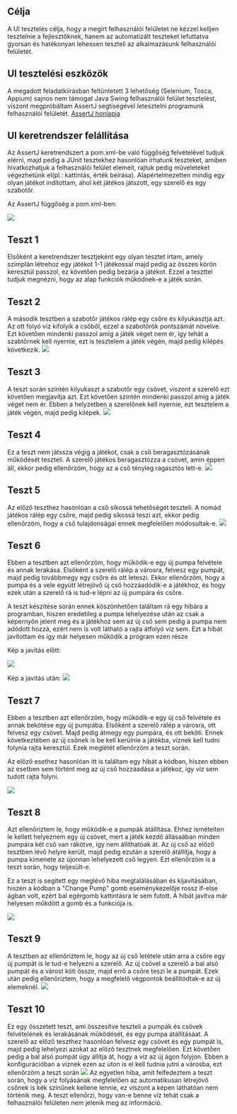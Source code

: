 ## Célja
A UI tesztelés célja, hogy a megírt felhasználói felületet ne kézzel kelljen tesztelnie a fejlesztőknek, hanem az automatizált teszteket lefuttatva gyorsan és hatékonyan lehessen teszteli az alkalmazásunk felhasználói felületét.

## UI tesztelési eszközök
A megadott feladatkiírásban feltüntetett 3 lehetőség (Selenium, Tosca, Appium) sajnos nem támogat Java Swing felhasználói felület tesztelést, viszont megpróbáltam AssertJ segtíségével letesztelni programunk felhasználói felületét. [AssertJ honlapja](http://joel-costigliola.github.io/assertj/assertj-swing.html)

## UI keretrendszer felállítása
<p>
Az AssertJ keretrendszert a pom.xml-be való függőség felvételével tudjuk elérni, majd pedig a JUnit tesztekhez hasonlóan írhatunk teszteket, amiben hivatkozhatjuk a felhasználói felület elemeit, rajtuk pedig műveleteket végezhetünk el(pl.: kattintás, érték beírása). Alapértelmezetten mindig egy olyan játékot indítottam, ahol két játékos játszott, egy szerelő és egy szabotőr.
</p>
<p>
Az AssertJ függőség a pom.xml-ben:

![](test_images/ui_test_1.png)
</p>

## Teszt 1
Elsőként a keretrendszer tesztjeként egy olyan tesztet írtam, amely szimplán létrehoz egy játékot 1-1 játékossal majd pedig az összes körön keresztül passzol, ez követően pedig bezárja a játékot. Ezzel a teszttel tudjuk megnézni, hogy az alap funkciók működnek-e a játék során.

## Teszt 2
A második tesztben a szabotőr játékos rálép egy csőre és kilyukasztja azt. Az ott folyó víz kifolyik a csőből, ezzel a szabotőrök pontszámát növelve. Ezt követően mindenki passzol amíg a játék véget nem ér, így tehát a szabtőrnek kell nyernie, ezt is tesztelem a játék végén, majd pedig kilépés következik.
![](test_images/ui_test_2.png)

## Teszt 3
A teszt során szintén kilyukaszt a szabotőr egy csövet, viszont a szerelő ezt követően megjavítja azt. Ezt követően szintén mindenki passzol amíg a játék véget nem ér. Ebben a helyzetben a szerelőnek kell nyernie, ezt tesztelem a játék végén, majd pedig kilépek.
![](test_images/ui_test_3.png)

## Teszt 4
Ez a teszt nem játssza végig a játékot, csak a cső beragasztózásának működését teszteli. A szerelő játékos beragasztózza a csövet, amin éppen áll, ekkor pedig ellenőrzöm, hogy az a cső tényleg ragasztós lett-e.
![](test_images/ui_test_4.png)

## Teszt 5
Az előző teszthez hasonlóan a cső síkossá tehetőségét teszteli. A nomád játékos rálép egy csőre, majd pedig síkossá teszi azt, ekkor pedig ellenőrzöm, hogy a cső tulajdonságai ennek megfelelően módosultak-e.
![](test_images/ui_test_5.png)

## Teszt 6
<p>Ebben a tesztben azt ellenőrzöm, hogy működik-e egy új pumpa felvétele és annak lerakása. Elsőként a szerelő rálép a városra, felvesz egy pumpát, majd pedig továbbmegy egy csőre és ott leteszi. Ekkor ellenőrzöm, hogy a pumpa és a vele együtt létrejövő új cső hozzáadódik-e a játékhoz, és hogy ezek után a szerelő rá is tud-e lépni az új pumpára és csőre.</p>
<p>A teszt készítése során ennek köszönhetően találtam rá egy hibára a programban, hiszen eredetileg a pumpa lehelyezése után az csak a képernyőn jelent meg és a játékhoz sem az új cső sem pedig a pumpa nem adódott hozzá, ezért nem is volt látható a rajta átfolyó víz sem. Ezt a hibát javítottam és így már helyesen működik a program ezen része</p>
Kép a javítás előtt:

![](test_images/ui_test_7.png)

Kép a javítás után:
![](test_images/ui_test_6.png)

## Teszt 7
<p>
Ebben a tesztben azt ellenőrzöm, hogy működik-e egy új cső felvétele és annak bekötése egy új pumpába. Elsőként a szerelő rálép a városra, ott felvesz egy csövet. Majd pedig átmegy egy pumpára, és ott beköti. Ennek következtében az új csőnek is be kell kerülnie a játékba, víznek kell tudni folynia rajta keresztül. Ezek meglétét ellenőrzöm a teszt során.
</p>
<p>
Az előző esethez hasonlóan itt is találtam egy hibát a kódban, hiszen ebben az esetben sem történt meg az új cső hozzáadása a játékoz, így víz sem tudott rajta folyni.

![](test_images/ui_test_8.png)

## Teszt 8 
<p>
Azt ellenőriztem le, hogy működik-e a pumpák átállítása. Ehhez ismételten le kellett helyeznem egy új csövet, mert a játék kezdő állásaában minden pumpára két cső van rákötve, így nem állíthatóak át. Az új cső az előző tesztben lévő helyre került, majd pedig ezután a szerelő átállítja, hogy a pumpa kimenete az újonnan lehelyezett cső legyen. Ezt ellenőrzöm is a teszt során, hogy teljesült-e.
</p>
<p>
Ez a teszt is segített egy meglévő hiba megtalálásában és kijavításában, hiszen a kódban a "Change Pump" gomb eseménykezelője rossz if-else ágban volt, ezért bal egérgomb kattintásra le sem futott. A hibát javítva már helyesen műkdött a gomb és a funkciója is.
</p>

![](test_images/ui_test_9.png)

## Teszt 9
A tesztben az ellenőriztem le, hogy az új cső letétele után arra a csőre egy új pumpát is le tud-e helyezni a szerelő. Az új csővel a szerelő a bal alsó pumpát és a várost köti össze, majd errő a csőre teszi le a pumpát. Ezek után pedig ellenőriztem, hogy a megfelelő végpontok beállítódtak-e az új elemeknél.
![](test_images/ui_test_10.png)

## Teszt 10
Ez egy összetett teszt, ami összesítve teszteli a pumpák és csövek felvételének és lerakásának működését, és egy pumpa átállításáat. A szerelő az előző teszthez hasonlóan felvesz egy csövet és egy pumpát is, majd pedig lehelyezi azokat az előző tesztnek megfelelően. Ezt követően pedig a bal alsó pumpát úgy állítja át, hogy a víz az új ágon folyjon. Ebben a konfigurációban a víznek ezen az úton is el kell tudnia jutni a városba, ezt ellenőrzöm a teszt során
![](test_images/ui_test_11.png)
Az egyetlen hiba, amit felfedeztem a teszt során, hogy a víz folyásának megfelelően az automatikusan létrejövő csőnek is kék színűnek kellene lennie, ez viszont a képen láthatóan nem történik meg. A teszt ellenőrzi, hogy van-e benne víz tehát csak a felhasználói felületen nem jelenik meg az információ.